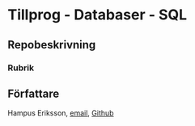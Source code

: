 # Tillprog - Databaser - SQL

## Repobeskrivning

### Rubrik

## Författare

Hampus Eriksson, [email](hampus.eriksson@ntig.se), [Github](https://github.com/HampusEriksson)
